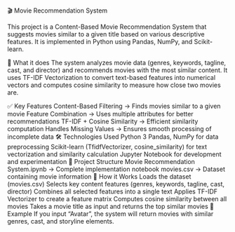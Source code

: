 🎬 Movie Recommendation System

This project is a Content-Based Movie Recommendation System that suggests movies similar to a given title based on various descriptive features. It is implemented in Python using Pandas, NumPy, and Scikit-learn.

📌 What it does
The system analyzes movie data (genres, keywords, tagline, cast, and director) and recommends movies with the most similar content. It uses TF-IDF Vectorization to convert text-based features into numerical vectors and computes cosine similarity to measure how close two movies are.

✅ Key Features
Content-Based Filtering → Finds movies similar to a given movie
Feature Combination → Uses multiple attributes for better recommendations
TF-IDF + Cosine Similarity → Efficient similarity computation
Handles Missing Values → Ensures smooth processing of incomplete data
🛠️ Technologies Used
Python 3
Pandas, NumPy for data preprocessing
Scikit-learn (TfidfVectorizer, cosine_similarity) for text vectorization and similarity calculation
Jupyter Notebook for development and experimentation
📂 Project Structure
Movie Recommendation System.ipynb → Complete implementation notebook
movies.csv → Dataset containing movie information
🚀 How it Works
Loads the dataset (movies.csv)
Selects key content features (genres, keywords, tagline, cast, director)
Combines all selected features into a single text
Applies TF-IDF Vectorizer to create a feature matrix
Computes cosine similarity between all movies
Takes a movie title as input and returns the top similar movies
📖 Example
If you input “Avatar”, the system will return movies with similar genres, cast, and storyline elements.
